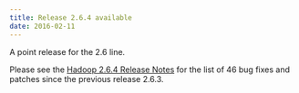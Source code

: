 ```yaml
---
title: Release 2.6.4 available
date: 2016-02-11
---
```

<!---
  Licensed under the Apache License, Version 2.0 (the "License");
  you may not use this file except in compliance with the License.
  You may obtain a copy of the License at

   http://www.apache.org/licenses/LICENSE-2.0

  Unless required by applicable law or agreed to in writing, software
  distributed under the License is distributed on an "AS IS" BASIS,
  WITHOUT WARRANTIES OR CONDITIONS OF ANY KIND, either express or implied.
  See the License for the specific language governing permissions and
  limitations under the License. See accompanying LICENSE file.
-->

A point release for the 2.6 line.

Please see the [Hadoop 2.6.4 Release
Notes](http://hadoop.apache.org/docs/r2.6.4/hadoop-project-dist/hadoop-common/releasenotes.html)
for the list of 46 bug fixes and patches since the previous release
2.6.3.

